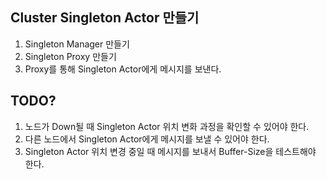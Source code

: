 ## Cluster Singleton Actor 만들기
1. Singleton Manager 만들기
2. Singleton Proxy 만들기
3. Proxy를 통해 Singleton Actor에게 메시지를 보낸다.


## TODO?
1. 노드가 Down될 때 Singleton Actor 위치 변화 과정을 확인할 수 있어야 한다.
2. 다른 노드에서 Singleton Actor에게 메시지를 보낼 수 있어야 한다.
3. Singleton Actor 위치 변경 중일 때 메시지를 보내서 Buffer-Size을 테스트해야 한다.
